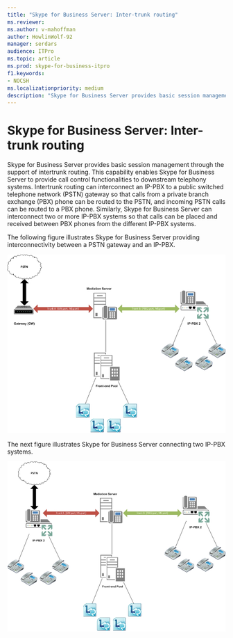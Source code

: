 ```yaml
---
title: "Skype for Business Server: Inter-trunk routing"
ms.reviewer: 
ms.author: v-mahoffman
author: HowlinWolf-92
manager: serdars
audience: ITPro
ms.topic: article
ms.prod: skype-for-business-itpro
f1.keywords:
- NOCSH
ms.localizationpriority: medium
description: "Skype for Business Server provides basic session management through the support of intertrunk routing. "
---
```


# Skype for Business Server: Inter-trunk routing

Skype for Business Server provides basic session management through the support of intertrunk routing. This capability enables Skype for Business Server to provide call control functionalities to downstream telephony systems. Intertrunk routing can interconnect an IP-PBX to a public switched telephone network (PSTN) gateway so that calls from a private branch exchange (PBX) phone can be routed to the PSTN, and incoming PSTN calls can be routed to a PBX phone. Similarly, Skype for Business Server can interconnect two or more IP-PBX systems so that calls can be placed and received between PBX phones from the different IP-PBX systems. 


The following figure illustrates Skype for Business Server providing interconnectivity between a PSTN gateway and an IP-PBX.

![Interconnectivity between a PSTN gateway and an IP-PBX.](../../media/pstn-gateway-ip-pbx.jpg)

The next figure illustrates Skype for Business Server connecting two IP-PBX systems.

![Skype for Business Server connecting two IP-PGX systems.](../../media/two-ip-pbx-systems.jpg)

